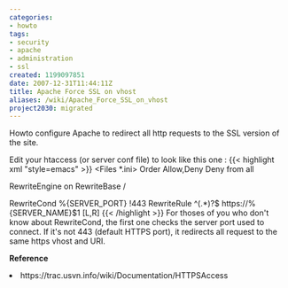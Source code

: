 ```yaml
---
categories:
- howto
tags:
- security
- apache
- administration
- ssl
created: 1199097851
date: 2007-12-31T11:44:11Z
title: Apache Force SSL on vhost
aliases: /wiki/Apache_Force_SSL_on_vhost
project2030: migrated
---
```

Howto configure Apache to redirect all http requests to the SSL version of the site.

<!--more-->

Edit your htaccess (or server conf file) to look like this one :
{{< highlight xml "style=emacs" >}}
<Files *.ini>
Order Allow,Deny
Deny from all
</Files>

RewriteEngine on
RewriteBase /

RewriteCond %{SERVER_PORT} !443
RewriteRule ^(.*)?$ https://%{SERVER_NAME}$1 [L,R]
{{< /highlight >}}
For thoses of you who don't know about RewriteCond, the first one checks the server port used to connect. If it's not 443 (default HTTPS port), it redirects all request to the same https vhost and URI.


<strong>Reference</strong>
<li> https://trac.usvn.info/wiki/Documentation/HTTPSAccess</li>
